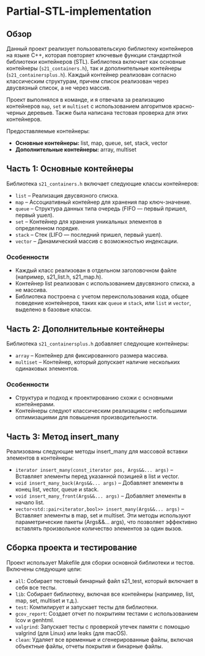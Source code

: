 # Partial-STL-implementation
## Обзор

Данный проект реализует пользовательскую библиотеку контейнеров на языке C++, которая повторяет ключевые функции стандартной библиотеки контейнеров (STL). Библиотека включает как основные контейнеры (`s21_containers.h`), так и дополнительные контейнеры (`s21_containersplus.h`). Каждый контейнер реализован согласно классическим структурам, причем список реализован через двусвязный список, а не через массив.

Проект выполнялся в команде, и я отвечала за реализацию контейнеров `map`, `set` и `multiset` с использованием алгоритмов красно-черных деревьев. Также была написана тестовая проверка для этих контейнеров.

Предоставляемые контейнеры:
- **Основные контейнеры:** list, map, queue, set, stack, vector
- **Дополнительные контейнеры:** array, multiset
## Часть 1: Основные контейнеры
Библиотека `s21_containers.h` включает следующие классы контейнеров:
- `list` – Реализация двусвязного списка.
- `map` – Ассоциативный контейнер для хранения пар ключ-значение.
- `queue` – Структура данных типа очередь (FIFO — первый пришел, первый ушел).
- `set` – Контейнер для хранения уникальных элементов в определенном порядке.
- `stack` – Стек (LIFO — последний пришел, первый ушел).
- `vector` – Динамический массив с возможностью индексации.
### Особенности
- Каждый класс реализован в отдельном заголовочном файле (например, s21_list.h, s21_map.h).
- Контейнер list реализован с использованием двусвязного списка, а не массива.
- Библиотека построена с учетом переиспользования кода, общее поведение контейнеров, таких как `queue` и `stack`, или `list` и `vector`, выделено в базовые классы.
## Часть 2: Дополнительные контейнеры
Библиотека `s21_containersplus.h` добавляет следующие контейнеры:
- `array` – Контейнер для фиксированного размера массива.
- `multiset` – Контейнер, который допускает наличие нескольких одинаковых элементов.
### Особенности
- Структура и подход к проектированию схожи с основными контейнерами.
- Контейнеры следуют классическим реализациям с небольшими оптимизациями для повышения производительности.
## Часть 3: Метод insert_many
Реализованы следующие методы insert_many для массовой вставки элементов в контейнеры:
- `iterator insert_many(const_iterator pos, Args&&... args)` – Вставляет элементы перед указанной позицией в list и vector.
- `void insert_many_back(Args&&... args)` – Добавляет элементы в конец list, vector, queue и stack.
- `void insert_many_front(Args&&... args)` – Добавляет элементы в начало list.
- `vector<std::pair<iterator,bool>> insert_many(Args&&... args)` – Вставляет элементы в map, set и multiset.
Эти методы используют параметрические пакеты (Args&&... args), что позволяет эффективно вставлять произвольное количество элементов за один вызов.

## Сборка проекта и тестирование
Проект использует Makefile для сборки основной библиотеки и тестов. Включены следующие цели:

- `all`: Собирает тестовый бинарный файл s21_test, который включает в себя все тесты.
- `lib`: Собирает библиотеку, включая все контейнеры (например, list, map, set, multiset и т.д.).
- `test`: Компилирует и запускает тесты для библиотеки.
- `gcov_report`: Создает отчет по покрытиям тестами с использованием lcov и genhtml.
- `valgrind`: Запускает тесты с проверкой утечек памяти с помощью valgrind (для Linux) или leaks (для macOS).
- `clean`: Удаляет все временные и сгенерированные файлы, включая объектные файлы, отчеты покрытия и бинарные файлы.
